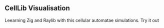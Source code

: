 ## CellLib Visualisation

Leearning Zig and Raylib with this cellular automatae simulations.
Try it out 
